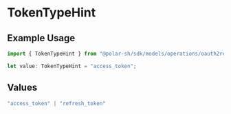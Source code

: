 # TokenTypeHint

## Example Usage

```typescript
import { TokenTypeHint } from "@polar-sh/sdk/models/operations/oauth2revoketoken.js";

let value: TokenTypeHint = "access_token";
```

## Values

```typescript
"access_token" | "refresh_token"
```